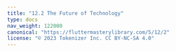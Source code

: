 ```yaml
---
title: "12.2 The Future of Technology"
type: docs
nav_weight: 122000
canonical: "https://fluttermasterylibrary.com/5/12/2"
license: "© 2023 Tokenizer Inc. CC BY-NC-SA 4.0"
---
```

